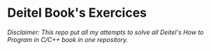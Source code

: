# Deitel Book's Exercices

_Disclaimer: This repo put all my attempts to solve all Deitel's How to Program in C/C++ book in one repository._

